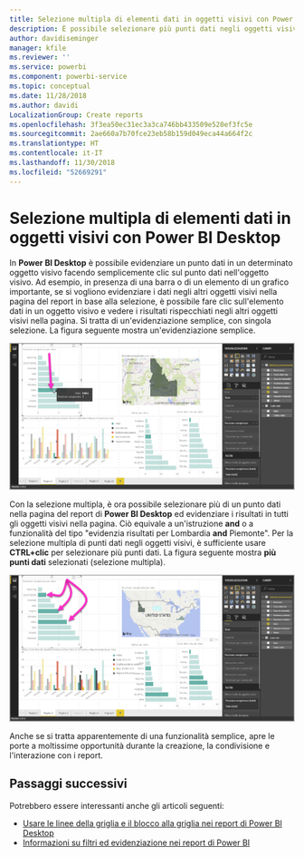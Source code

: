 ```yaml
---
title: Selezione multipla di elementi dati in oggetti visivi con Power BI Desktop
description: È possibile selezionare più punti dati negli oggetti visivi di Power BI Desktop con un semplice CTRL+clic
author: davidiseminger
manager: kfile
ms.reviewer: ''
ms.service: powerbi
ms.component: powerbi-service
ms.topic: conceptual
ms.date: 11/28/2018
ms.author: davidi
LocalizationGroup: Create reports
ms.openlocfilehash: 3f3ea50ec31ec3a3ca746bb433509e520ef3fc5e
ms.sourcegitcommit: 2ae660a7b70fce23eb58b159d049eca44a664f2c
ms.translationtype: HT
ms.contentlocale: it-IT
ms.lasthandoff: 11/30/2018
ms.locfileid: "52669291"
---
```

# <a name="multi-select-data-elements-in-visuals-using-power-bi-desktop"></a>Selezione multipla di elementi dati in oggetti visivi con Power BI Desktop

In **Power BI Desktop** è possibile evidenziare un punto dati in un determinato oggetto visivo facendo semplicemente clic sul punto dati nell'oggetto visivo. Ad esempio, in presenza di una barra o di un elemento di un grafico importante, se si vogliono evidenziare i dati negli altri oggetti visivi nella pagina del report in base alla selezione, è possibile fare clic sull'elemento dati in un oggetto visivo e vedere i risultati rispecchiati negli altri oggetti visivi nella pagina. Si tratta di un'evidenziazione semplice, con singola selezione. La figura seguente mostra un'evidenziazione semplice. 

![](media/desktop-multi-select/multi-select_01.png)

Con la selezione multipla, è ora possibile selezionare più di un punto dati nella pagina del report di **Power BI Desktop** ed evidenziare i risultati in tutti gli oggetti visivi nella pagina. Ciò equivale a un'istruzione **and** o a funzionalità del tipo "evidenzia risultati per Lombardia **and** Piemonte". Per la selezione multipla di punti dati negli oggetti visivi, è sufficiente usare **CTRL+clic** per selezionare più punti dati. La figura seguente mostra **più punti dati** selezionati (selezione multipla).

![](media/desktop-multi-select/multi-select_02.png)

Anche se si tratta apparentemente di una funzionalità semplice, apre le porte a moltissime opportunità durante la creazione, la condivisione e l'interazione con i report. 

## <a name="next-steps"></a>Passaggi successivi

Potrebbero essere interessanti anche gli articoli seguenti:

* [Usare le linee della griglia e il blocco alla griglia nei report di Power BI Desktop](desktop-gridlines-snap-to-grid.md)
* [Informazioni su filtri ed evidenziazione nei report di Power BI](power-bi-reports-filters-and-highlighting.md)

